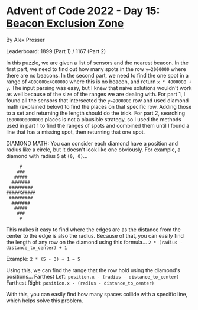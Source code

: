 # Advent of Code 2022 - Day 15: [Beacon Exclusion Zone](https://adventofcode.com/2022/day/15)
By Alex Prosser

Leaderboard: 1899 (Part 1) / 1167 (Part 2)

In this puzzle, we are given a list of sensors and the nearest beacon. In the first part, we need to find out how many spots in the row `y=2000000` where there are no beacons. In the second part, we need to find the one spot in a range of `4000000x4000000` where this is no beacon, and return `x * 4000000 + y`. The input parsing was easy, but I knew that naive solutions wouldn't work as well because of the size of the ranges we are dealing with. For part 1, I found all the sensors that intersected the `y=2000000` row and used diamond math (explained below) to find the places on that specific row. Adding those to a set and returning the length should do the trick. For part 2, searching `16000000000000` places is not a plausible strategy, so I used the methods used in part 1 to find the ranges of spots and combined them until I found a line that has a missing spot, then returning that one spot.

DIAMOND MATH:
You can consider each diamond have a position and radius like a circle, but it doesn't look like one obviously.
For example, a diamond with radius `5` at `(0, 0)`...
```
     #
    ###
   #####
  #######
 #########
#####X#####
 #########
  #######
   #####
    ###
     #
```
This makes it easy to find where the edges are as the distance from the center to the edge is also the radius. Because of that, you can easily find the length of any row on the diamond using this formula...
`2 * (radius - distance_to_center) + 1`

Example: `2 * (5 - 3) + 1 = 5`

Using this, we can find the range that the row hold using the diamond's positions...
Farthest Left: `position.x - (radius - distance_to_center)`
Farthest Right: `position.x - (radius - distance_to_center)`

With this, you can easily find how many spaces collide with a specific line, which helps solve this problem.
